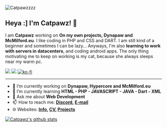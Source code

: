 ![Catpawzzzz](https://cd.catpawz.eu/03-CATPAWZ/03.02%20-%20OTHER/banner.png)

## Heya :] I'm Catpawz! 🎉

I am **Catpawz** working on **On my own projects, Dynapaw and McMilford.eu**. I like coding in PHP and CSS and DART. I am still kind of a beginner and sometimes I can be lazy... Anyways, I'm also **learning to work with servers in datacenters**, and coding android apps. The only thing motivating me to keep on working is my cat, because she always sleeps near my warm pc. 

<img src="https://wakapi.dynapaw.eu/api/badge/yumi/interval:today?label=today"></img>
<img src="https://wakapi.dynapaw.eu/api/badge/yumi/interval:30_days?label=last%2030d"></img>
[![ko-fi](https://ko-fi.com/img/githubbutton_sm.svg)](https://ko-fi.com/N4N2FINT7)

---

- 🔭 I’m currently working on **Dynapaw, Hypercore and McMilford.eu**
- 🌱 I’m currently learning **HTML - PHP - JAVASCRIPT - JAVA - Dart - XML**
- 💬 Ask me about **Web Development**
- 📫 How to reach me:
  **[Discord](https://discordapp.com/users/852891077097947156), [E-mail](mailto:cat@french-femboi.eu)**
- 🌐 Websites: 
  **[Info](https://info.french-femboi.eu), [CV](https://portfolio.french-femboi.eu), [Projects](https://projects.french-femboi.eu)**

[![Catpawz's github stats](https://github-readme-stats.vercel.app/api?username=french-femboi&show_icons=true&theme=dark#gh-dark-mode-only)](https://github.com/french-femboi/)
